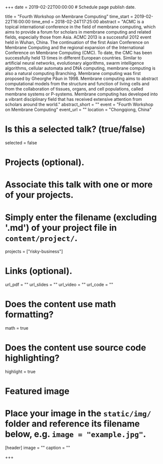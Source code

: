 +++
date = 2019-02-22T00:00:00  # Schedule page publish date.

title = "Fourth Workshop on Membrane Computing"
time_start = 2019-02-22T16:00:00
time_end = 2018-02-24T17:25:00
abstract = "ACMC is a topical international conference in the field of membrane computing, which aims to provide a forum for scholars in membrane computing and related fields, especially those from Asia. ACMC 2013 is a successful 2012 event held in Wuhan, China. The continuation of the first Asian Conference on Membrane Computing and the regional expansion of the International Conference on Membrane Computing (CMC). To date, the CMC has been successfully held 13 times in different European countries. Similar to artificial neural networks, evolutionary algorithms, swarm intelligence algorithms, cellular automata and DNA computing, membrane computing is also a natural computing Branching. Membrane computing was first proposed by Gheorghe P&#259;un in 1998. Membrane computing aims to abstract computational models from the structure and function of living cells and from the collaboration of tissues, organs, and cell populations, called membrane systems or P-systems. Membrane computing has developed into a vibrant disciplinary field that has received extensive attention from scholars around the world."
abstract_short = ""
event = "Fourth Workshop on Membrane Computing"
event_url = ""
location = "Chongqiong, China"

# Is this a selected talk? (true/false)
selected = false

# Projects (optional).
#   Associate this talk with one or more of your projects.
#   Simply enter the filename (excluding '.md') of your project file in `content/project/`.
projects = ["risky-business"]

# Links (optional).
url_pdf = ""
url_slides = ""
url_video = ""
url_code = ""

# Does the content use math formatting?
math = true

# Does the content use source code highlighting?
highlight = true

# Featured image
# Place your image in the `static/img/` folder and reference its filename below, e.g. `image = "example.jpg"`.
[header]
image = ""
caption = ""

+++

<!-- Embed your slides or video here using [shortcodes](https://sourcethemes.com/academic/post/writing-markdown-latex/). Further details can easily be added using *Markdown* and $\rm \LaTeX$ math code. -->
